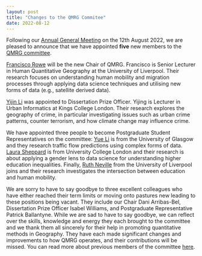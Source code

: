 ```yaml
---
layout: post
title: "Changes to the QMRG Commitee"
date: 2022-08-12
---
```


Following our [Annual General Meeting](https://qmrg.github.io/blog/2022/08/10/AGM) on the 12th August 2022, we are pleased to announce that we have appointed **five** new members to the [QMRG committee](https://qmrg.github.io/committee). 

[Francisco Rowe](https://www.liverpool.ac.uk/environmental-sciences/staff/francisco-javier-rowe-gonzalez/) will be the new Chair of QMRG. Francisco is Senior Lecturer in Human Quantitative Geography at the University of Liverpool. Their research focuses on understanding human mobility and migration processes through applying data science techniques and utilising new forms of data (e.g., satellite derived data).

[Yijin Li](https://www.kcl.ac.uk/people/yijing-li) was appointed to Dissertation Prize Officer. Yijing is Lecturer in Urban Informatics at Kings College London. Their research explores the geography of crime, in particular investigating issues such as urban crime patterns, counter terrorism, and how climate change may influence crime.

We have appointed three people to become Postgraduate Student Representatives on the committee: [Yue Li](https://www.ubdc.ac.uk/about-ubdc/who-we-are/team-profiles/phd-students/yue-li/) is from the University of Glasgow and they research traffic flow predictions using complex forms of data. [Laura Sheppard](https://iris.ucl.ac.uk/iris/browse/profile?upi=LSHEP63) is from University College London and their research is about applying a gender lens to data science for understanding higher education inequalities. Finally, [Ruth Neville](https://www.liverpool.ac.uk/geographic-data-science/our-people/) from the University of Liverpool joins and their research investigates the intersection between education and human mobility. 

We are sorry to have to say goodbye to three excellent colleagues who have either reached their term limits or moving onto pastures new leading to these positions being vacant. They include our Chair Dani Arribas-Bel, Dissertation Prize Officer Isabel Williams, and Postgraduate Representative Patrick Ballantyne. While we are sad to have to say goodbye, we can reflect over the skills, knowledge and energy they each brought to the committee and we thank them all sincerely for their help in promoting quantitative methods in Geography. They have each made significant changes and improvements to how QMRG operates, and their contributions will be missed. You can read more about previous members of the committee [here](https://qmrg.github.io/history_of_qmrg).

